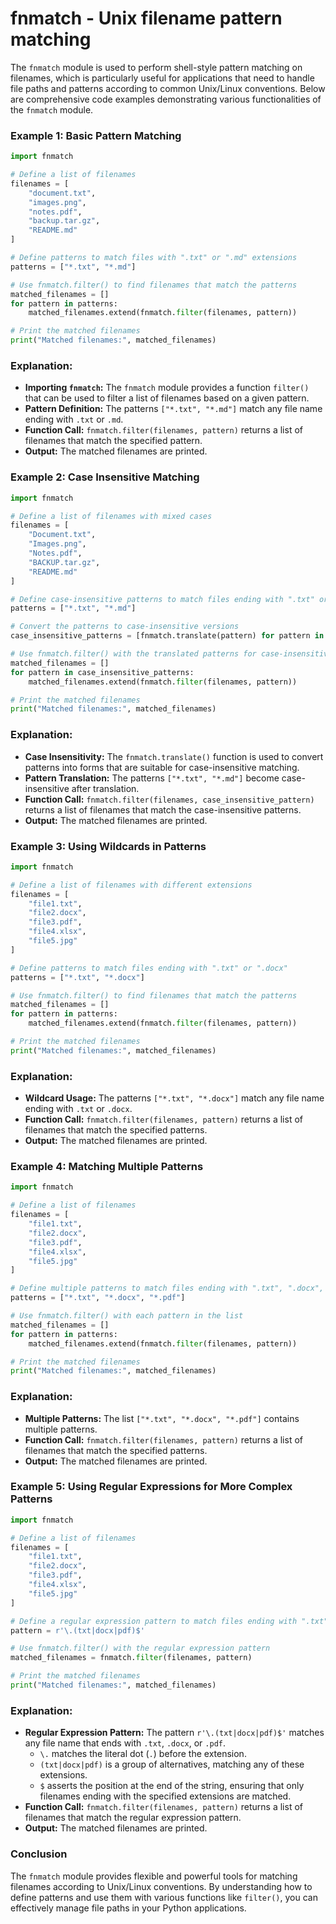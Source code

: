 # fnmatch - Unix filename pattern matching

The `fnmatch` module is used to perform shell-style pattern matching on filenames, which is particularly useful for applications that need to handle file paths and patterns according to common Unix/Linux conventions. Below are comprehensive code examples demonstrating various functionalities of the `fnmatch` module.

### Example 1: Basic Pattern Matching

```python
import fnmatch

# Define a list of filenames
filenames = [
    "document.txt",
    "images.png",
    "notes.pdf",
    "backup.tar.gz",
    "README.md"
]

# Define patterns to match files with ".txt" or ".md" extensions
patterns = ["*.txt", "*.md"]

# Use fnmatch.filter() to find filenames that match the patterns
matched_filenames = []
for pattern in patterns:
    matched_filenames.extend(fnmatch.filter(filenames, pattern))

# Print the matched filenames
print("Matched filenames:", matched_filenames)
```

### Explanation:
- **Importing `fnmatch`:** The `fnmatch` module provides a function `filter()` that can be used to filter a list of filenames based on a given pattern.
- **Pattern Definition:** The patterns `["*.txt", "*.md"]` match any file name ending with `.txt` or `.md`.
- **Function Call:** `fnmatch.filter(filenames, pattern)` returns a list of filenames that match the specified pattern.
- **Output:** The matched filenames are printed.

### Example 2: Case Insensitive Matching

```python
import fnmatch

# Define a list of filenames with mixed cases
filenames = [
    "Document.txt",
    "Images.png",
    "Notes.pdf",
    "BACKUP.tar.gz",
    "README.md"
]

# Define case-insensitive patterns to match files ending with ".txt" or ".md"
patterns = ["*.txt", "*.md"]

# Convert the patterns to case-insensitive versions
case_insensitive_patterns = [fnmatch.translate(pattern) for pattern in patterns]

# Use fnmatch.filter() with the translated patterns for case-insensitive matching
matched_filenames = []
for pattern in case_insensitive_patterns:
    matched_filenames.extend(fnmatch.filter(filenames, pattern))

# Print the matched filenames
print("Matched filenames:", matched_filenames)
```

### Explanation:
- **Case Insensitivity:** The `fnmatch.translate()` function is used to convert patterns into forms that are suitable for case-insensitive matching.
- **Pattern Translation:** The patterns `["*.txt", "*.md"]` become case-insensitive after translation.
- **Function Call:** `fnmatch.filter(filenames, case_insensitive_pattern)` returns a list of filenames that match the case-insensitive patterns.
- **Output:** The matched filenames are printed.

### Example 3: Using Wildcards in Patterns

```python
import fnmatch

# Define a list of filenames with different extensions
filenames = [
    "file1.txt",
    "file2.docx",
    "file3.pdf",
    "file4.xlsx",
    "file5.jpg"
]

# Define patterns to match files ending with ".txt" or ".docx"
patterns = ["*.txt", "*.docx"]

# Use fnmatch.filter() to find filenames that match the patterns
matched_filenames = []
for pattern in patterns:
    matched_filenames.extend(fnmatch.filter(filenames, pattern))

# Print the matched filenames
print("Matched filenames:", matched_filenames)
```

### Explanation:
- **Wildcard Usage:** The patterns `["*.txt", "*.docx"]` match any file name ending with `.txt` or `.docx`.
- **Function Call:** `fnmatch.filter(filenames, pattern)` returns a list of filenames that match the specified patterns.
- **Output:** The matched filenames are printed.

### Example 4: Matching Multiple Patterns

```python
import fnmatch

# Define a list of filenames
filenames = [
    "file1.txt",
    "file2.docx",
    "file3.pdf",
    "file4.xlsx",
    "file5.jpg"
]

# Define multiple patterns to match files ending with ".txt", ".docx", or ".pdf"
patterns = ["*.txt", "*.docx", "*.pdf"]

# Use fnmatch.filter() with each pattern in the list
matched_filenames = []
for pattern in patterns:
    matched_filenames.extend(fnmatch.filter(filenames, pattern))

# Print the matched filenames
print("Matched filenames:", matched_filenames)
```

### Explanation:
- **Multiple Patterns:** The list `["*.txt", "*.docx", "*.pdf"]` contains multiple patterns.
- **Function Call:** `fnmatch.filter(filenames, pattern)` returns a list of filenames that match the specified patterns.
- **Output:** The matched filenames are printed.

### Example 5: Using Regular Expressions for More Complex Patterns

```python
import fnmatch

# Define a list of filenames
filenames = [
    "file1.txt",
    "file2.docx",
    "file3.pdf",
    "file4.xlsx",
    "file5.jpg"
]

# Define a regular expression pattern to match files ending with ".txt", ".docx", or ".pdf"
pattern = r'\.(txt|docx|pdf)$'

# Use fnmatch.filter() with the regular expression pattern
matched_filenames = fnmatch.filter(filenames, pattern)

# Print the matched filenames
print("Matched filenames:", matched_filenames)
```

### Explanation:
- **Regular Expression Pattern:** The pattern `r'\.(txt|docx|pdf)$'` matches any file name that ends with `.txt`, `.docx`, or `.pdf`.
  - `\.` matches the literal dot (`.`) before the extension.
  - `(txt|docx|pdf)` is a group of alternatives, matching any of these extensions.
  - `$` asserts the position at the end of the string, ensuring that only filenames ending with the specified extensions are matched.
- **Function Call:** `fnmatch.filter(filenames, pattern)` returns a list of filenames that match the regular expression pattern.
- **Output:** The matched filenames are printed.

### Conclusion
The `fnmatch` module provides flexible and powerful tools for matching filenames according to Unix/Linux conventions. By understanding how to define patterns and use them with various functions like `filter()`, you can effectively manage file paths in your Python applications.
